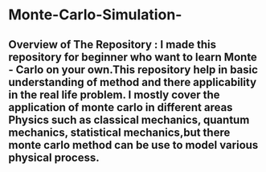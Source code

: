 # Monte-Carlo-Simulation-
## Overview of The Repository : I made this repository for beginner who want to learn Monte - Carlo on your own.This repository help in basic understanding of method and there applicability in the real life problem. I mostly cover the application of monte carlo in different areas Physics such as classical mechanics, quantum mechanics, statistical mechanics,but there monte carlo method can be use to model various physical process.



